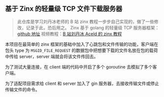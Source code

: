 ## 基于 Zinx 的轻量级 TCP 文件下载服务器

> 
> 此仓库是学习刘丹冰老师的 B 站 zinx 教程一步步自己实现的，做了一些修改，记录于此，恐后用之。
> Zinx 基于 golang 的轻量级 TCP 服务器框架：[github 地址](https://github.com/aceld/zinx)
> 视频教程：[B 站刘丹冰 Aceld 的 zinx 教程](https://www.bilibili.com/video/BV1wE411d7th)

本项目在最简单的 zinx 框架的基础中加入了心跳包和文件传输的功能，客户端在包头 type 为 `MSGID_FILE_REQUEST` 的数据包中把想要下载的文件名放在包的载荷中传给 server，server 端就会将该文件传回去。

为了测试大量连接，在 client 端的代码中开启了多个 goroutine 去模拟了多个客户端。

为了适配项目需求给 client 和 server 加入了 gin 服务器，去接收传输文件或停止传输文件的命令。
